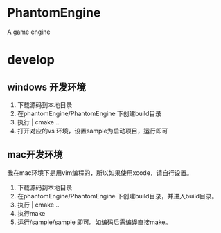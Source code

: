 # PhantomEngine
A game engine

#  develop
## windows 开发环境
1. 下载源码到本地目录
2. 在phantomEngine/PhantomEngine 下创建build目录
3. 执行  | cmake ..
4. 打开对应的vs 环境，设置sample为启动项目，运行即可

## mac开发环境
我在mac环境下是用vim编程的，所以如果使用xcode，请自行设置。
1. 下载源码到本地目录
2. 在phantomEngine/PhantomEngine 下创建build目录，并进入build目录。
3. 执行  | cmake ..
4. 执行make
5. 运行/sample/sample 即可。如编码后需编译直接make。
